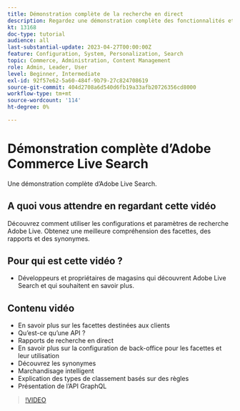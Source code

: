 ```yaml
---
title: Démonstration complète de la recherche en direct
description: Regardez une démonstration complète des fonctionnalités et de la flexibilité de la recherche en direct .
kt: 13168
doc-type: tutorial
audience: all
last-substantial-update: 2023-04-27T00:00:00Z
feature: Configuration, System, Personalization, Search
topic: Commerce, Administration, Content Management
role: Admin, Leader, User
level: Beginner, Intermediate
exl-id: 92f57e62-5a60-484f-9b79-27c824708619
source-git-commit: 404d2708a6d540d6fb19a33afb20726356cd8000
workflow-type: tm+mt
source-wordcount: '114'
ht-degree: 0%

---
```


# Démonstration complète d’Adobe Commerce Live Search

Une démonstration complète d’Adobe Live Search.

## A quoi vous attendre en regardant cette vidéo

Découvrez comment utiliser les configurations et paramètres de recherche Adobe Live. Obtenez une meilleure compréhension des facettes, des rapports et des synonymes.

## Pour qui est cette vidéo ?

* Développeurs et propriétaires de magasins qui découvrent Adobe Live Search et qui souhaitent en savoir plus.

## Contenu vidéo

* En savoir plus sur les facettes destinées aux clients
* Qu’est-ce qu’une API ?
* Rapports de recherche en direct
* En savoir plus sur la configuration de back-office pour les facettes et leur utilisation
* Découvrez les synonymes
* Marchandisage intelligent
* Explication des types de classement basés sur des règles
* Présentation de l’API GraphQL

>[!VIDEO](https://video.tv.adobe.com/v/3418996?learn=on)

